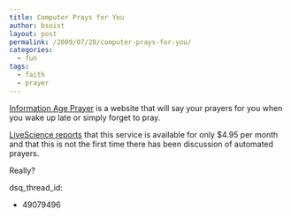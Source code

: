 ```yaml
---
title: Computer Prays for You
author: bsoist
layout: post
permalink: /2009/07/20/computer-prays-for-you/
categories:
  - fun
tags:
  - faith
  - prayer
---
```

[Information Age Prayer][1] is a website that will say your prayers for you when you wake up late or simply forget to pray.

[LiveScience reports][2] that this service is available for only $4.95 per month and that this is not the first time there has been discussion of automated prayers. 

Really?

 [1]: http://www.informationageprayer.com/
 [2]: http://www.livescience.com/technology/090325-computer-prayer.html
dsq_thread_id:
  - 49079496